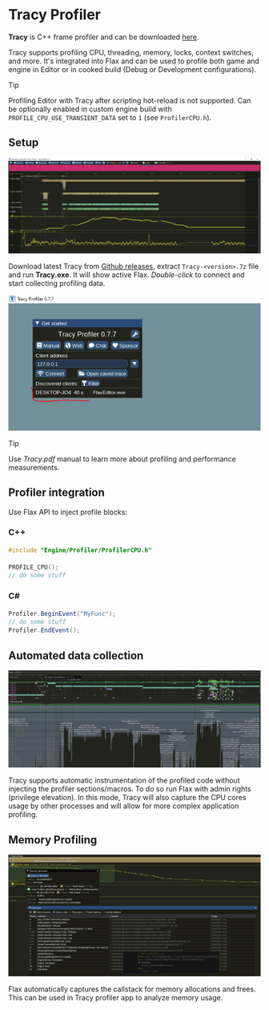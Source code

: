# Tracy Profiler

**Tracy** is C++ frame profiler and can be downloaded [here](https://github.com/wolfpld/tracy/releases).

Tracy supports profiling CPU, threading, memory, locks, context switches, and more. It's integrated into Flax and can be used to profile both game and engine in Editor or in cooked build (Debug or Development configurations).

> [!TIP]
> Profiling Editor with Tracy after scripting hot-reload is not supported. Can be optionally enabled in custom engine build with `PROFILE_CPU_USE_TRANSIENT_DATA` set to `1` (see `ProfilerCPU.h`).

## Setup

![Tracy Profiler Flax Engine](media/tracy-connected.png)

Download latest Tracy from [Github releases](https://github.com/wolfpld/tracy/releases), extract `Tracy-<version>.7z` file and run **Tracy.exe**. It will show active Flax. *Double-click* to connect and start collecting profiling data.

![Tracy Connect](media/tracy-connect.png)

> [!Tip]
> Use *Tracy.pdf* manual to learn more about profiling and performance measurements.

## Profiler integration

Use Flax API to inject profile blocks:

### C++

```cpp
#include "Engine/Profiler/ProfilerCPU.h"

PROFILE_CPU();
// do some stuff
```

### C#

```cs
Profiler.BeginEvent("MyFunc");
// do some stuff
Profiler.EndEvent();
```

## Automated data collection

![Tracy Connect](media/tracy-full-profile.png)

Tracy supports automatic instrumentation of the profiled code without injecting the profiler sections/macros. To do so run Flax with admin rights (privilege elevation). In this mode, Tracy will also capture the CPU cores usage by other processes and will allow for more complex application profiling.

## Memory Profiling

![Tracy Profiler Flax Engine](media/tracy-memory-profiling.png)

Flax automatically captures the callstack for memory allocations and frees. This can be used in Tracy profiler app to analyze memory usage.
